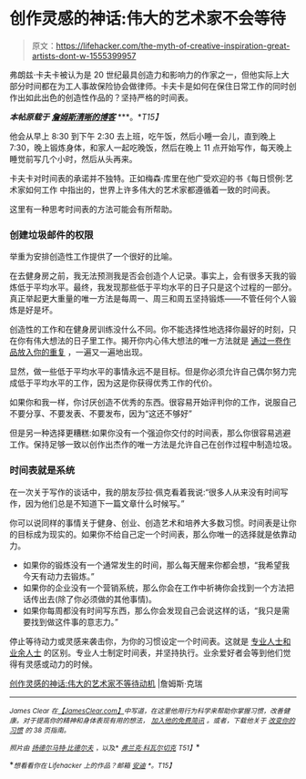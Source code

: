 # 创作灵感的神话:伟大的艺术家不会等待

> 原文：<https://lifehacker.com/the-myth-of-creative-inspiration-great-artists-dont-w-1555399957>

弗朗兹·卡夫卡被认为是 20 世纪最具创造力和影响力的作家之一，但他实际上大部分时间都在为工人事故保险协会做律师。卡夫卡是如何在保住日常工作的同时创作出如此出色的创造性作品的？坚持严格的时间表。



***本帖原载于*** [***詹姆斯清晰的博客***](http://jamesclear.com/schedule) ***。**T15】*

他会从早上 8:30 到下午 2:30 去上班，吃午饭，然后小睡一会儿，直到晚上 7:30，晚上锻炼身体，和家人一起吃晚饭，然后在晚上 11 点开始写作，每天晚上睡觉前写几个小时，然后从头再来。

卡夫卡对时间表的承诺并不独特。正如梅森·库里在他广受欢迎的书《每日惯例:艺术家如何工作 中指出的，世界上许多伟大的艺术家都遵循着一致的时间表。

这里有一种思考时间表的方法可能会有所帮助。

### 创建垃圾邮件的权限

举重为安排创造性工作提供了一个很好的比喻。

在去健身房之前，我无法预测我是否会创造个人记录。事实上，会有很多天我的锻炼低于平均水平。最终，我发现那些低于平均水平的日子只是这个过程的一部分。真正举起更大重量的唯一方法是每周一、周三和周五坚持锻炼——不管任何个人锻炼是好是坏。

创造性的工作和在健身房训练没什么不同。你不能选择性地选择你最好的时刻，只在你有伟大想法的日子里工作。揭开你内心伟大想法的唯一方法就是 [通过一卷作品](http://jamesclear.com/ira-glass-failure)[放入你的重复](http://jamesclear.com/repetitions) ，一遍又一遍地出现。

显然，做一些低于平均水平的事情永远不是目标。但是你必须允许自己偶尔努力完成低于平均水平的工作，因为这是你获得优秀工作的代价。

如果你和我一样，你讨厌创造不优秀的东西。很容易开始评判你的工作，说服自己不要分享、不要发表、不要发布，因为“这还不够好”

但是另一种选择更糟糕:如果你没有一个强迫你交付的时间表，那么你很容易逃避工作。保持足够一致以创作出杰作的唯一方法是允许自己在创作过程中制造垃圾。

### 时间表就是系统

在一次关于写作的谈话中，我的朋友莎拉·佩克看着我说:“很多人从来没有时间写作，因为他们总是不知道下一篇文章什么时候写。”

你可以说同样的事情关于健身、创业、创造艺术和培养大多数习惯。时间表是让你的目标成为现实的。如果你不给自己定一个时间表，那么你唯一的选择就是依靠动力。

*   如果你的锻炼没有一个通常发生的时间，那么每天醒来你都会想，“我希望我今天有动力去锻炼。”
*   如果你的企业没有一个营销系统，那么你会在工作中祈祷你会找到一个方法把话传出去(除了你必须做的其他事情)。
*   如果你每周都没有时间写东西，那么你会发现自己会说这样的话，“我只是需要找到做这件事的意志力。”

停止等待动力或灵感来袭击你，为你的习惯设定一个时间表。这就是 [专业人士和业余人士](http://jamesclear.com/professionals-and-amateurs) 的区别。专业人士制定时间表，并坚持执行。业余爱好者会等到他们觉得有灵感或动力的时候。

[创作灵感的神话:伟大的艺术家不等待动机](http://jamesclear.com/schedule) |詹姆斯·克瑞

* * *

<small>*James Clear 在*</small>[<small>*【JamesClear.com】*</small>](http://jamesclear.com/)<small>*中写道，在这里他用行为科学来帮助你掌握习惯，改善健康。对于提高你的精神和身体表现有用的想法，*</small> [<small>*加入他的免费简讯*</small>](http://jamesclear.com/newsletter) <small>*。或者，下载他关于*</small> [<small>*改变你的习惯*</small>](http://jamesclear.com/habits) <small>*的 38 页指南。*</small>

<small>*照片由*</small> [<small>*扬德尔*</small>](https://www.flickr.com/photos/yandle/3857114163/sizes/l)<small></small>*[<small>*马特·比德尔夫*</small>](https://www.flickr.com/photos/mbiddulph/227799278/) <small>*，以及*</small> [<small>*弗兰克·科瓦尔切克*</small>](https://www.flickr.com/photos/72213316@N00/2691064523/) <small>*T51】*</small>*

**<small>*想看看你在 Lifehacker 上的作品？邮箱*</small> [<small>*安迪*</small>](mailto:andy@lifehacker.com) <small>*。*T15】</small>**